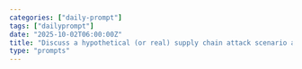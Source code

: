 ```yaml
---
categories: ["daily-prompt"]
tags: ["dailyprompt"]
date: "2025-10-02T06:00:00Z"
title: "Discuss a hypothetical (or real) supply chain attack scenario and how it could be prevented."
type: "prompts"
---
```

